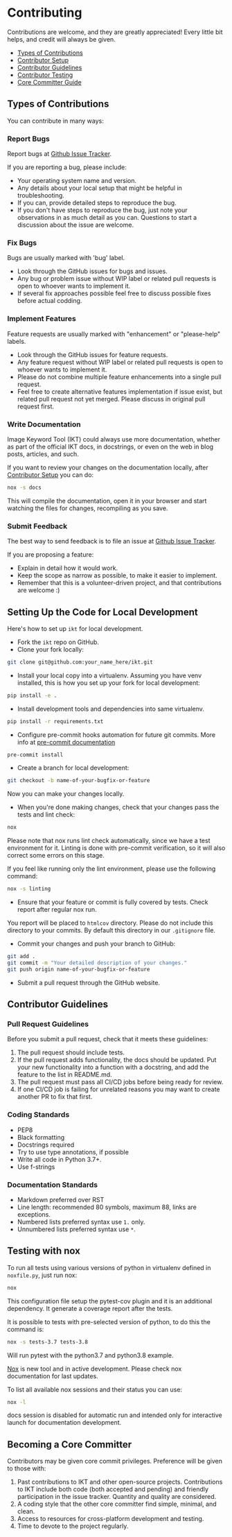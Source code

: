# Contributing

Contributions are welcome, and they are greatly appreciated!
Every little bit helps, and credit will always be given.

* [Types of Contributions](#types-of-contributions)
* [Contributor Setup](#setting-up-the-code-for-local-development)
* [Contributor Guidelines](#contributor-guidelines)
* [Contributor Testing](#testing-with-nox)
* [Core Committer Guide](#core-committer-guide)

## Types of Contributions

You can contribute in many ways:

### Report Bugs

Report bugs at [Github Issue Tracker](https://github.com/insspb/ikt/issues).

If you are reporting a bug, please include:

* Your operating system name and version.
* Any details about your local setup that might be helpful in troubleshooting.
* If you can, provide detailed steps to reproduce the bug.
* If you don't have steps to reproduce the bug, just note your observations in
as much detail as you can. Questions to start a discussion about the issue are
welcome.

### Fix Bugs

Bugs are usually marked with 'bug' label.

* Look through the GitHub issues for bugs and issues.
* Any bug or problem issue without WIP label or related pull requests is open
to whoever wants to implement it.
* If several fix approaches possible feel free to discuss possible fixes
before actual codding.

### Implement Features

Feature requests are usually marked with "enhancement" or "please-help" labels.

* Look through the GitHub issues for feature requests.
* Any feature request without WIP label or related pull requests is open to
whoever wants to implement it.
* Please do not combine multiple feature enhancements into a single pull
request.
* Feel free to create alternative features implementation if issue exist, but
related pull request not yet merged. Please discuss in original pull request
first.

### Write Documentation

Image Keyword Tool (IKT) could always use more documentation, whether as part of
the official IKT docs, in docstrings, or even on the web in blog posts,
articles, and such.

If you want to review your changes on the documentation locally, after
[Contributor Setup](#setting-up-the-code-for-local-development) you can
do:

```bash
nox -s docs
```

This will compile the documentation, open it in your browser and start watching
the files for changes, recompiling as you save.

### Submit Feedback

The best way to send feedback is to file an issue at
[Github Issue Tracker](https://github.com/insspb/ikt/issues).

If you are proposing a feature:

* Explain in detail how it would work.
* Keep the scope as narrow as possible, to make it easier to implement.
* Remember that this is a volunteer-driven project, and that contributions are
welcome :)

## Setting Up the Code for Local Development

Here's how to set up `ikt` for local development.

* Fork the `ikt` repo on GitHub.
* Clone your fork locally:

```bash
git clone git@github.com:your_name_here/ikt.git
```

* Install your local copy into a virtualenv. Assuming you have
venv installed, this is how you set up your fork for local development:

```bash
pip install -e .
```

* Install development tools and dependencies into same virtualenv.

```bash
pip install -r requirements.txt
```

* Configure pre-commit hooks automation for future git commits. More info at
[pre-commit documentation](https://pre-commit.com/)

```bash
pre-commit install
```

* Create a branch for local development:

```bash
git checkout -b name-of-your-bugfix-or-feature
```

Now you can make your changes locally.

* When you're done making changes, check that your changes pass the tests
and lint check:

```bash
nox
```

Please note that nox runs lint check automatically, since we have a test
environment for it. Linting is done with pre-commit verification, so it will
also correct some errors on this stage.

If you feel like running only the lint environment, please use the following
command:

```bash
nox -s linting
```

* Ensure that your feature or commit is fully covered by tests. Check report
after regular nox run.

You report will be placed to `htmlcov` directory. Please do not include this
directory to your commits. By default this directory in our `.gitignore` file.

* Commit your changes and push your branch to GitHub:

```bash
git add .
git commit -m "Your detailed description of your changes."
git push origin name-of-your-bugfix-or-feature
```

* Submit a pull request through the GitHub website.

## Contributor Guidelines

### Pull Request Guidelines

Before you submit a pull request, check that it meets these guidelines:

1. The pull request should include tests.
1. If the pull request adds functionality, the docs should be updated.
Put your new functionality into a function with a docstring, and add the feature
to the list in README.md.
1. The pull request must pass all CI/CD jobs before being ready for review.
1. If one CI/CD job is failing for unrelated reasons you may want to create
another PR to fix that first.

### Coding Standards

* PEP8
* Black formatting
* Docstrings required
* Try to use type annotations, if possible
* Write all code in Python 3.7+.
* Use f-strings

### Documentation Standards

* Markdown preferred over RST
* Line length: recommended 80 symbols, maximum 88, links are exceptions.
* Numbered lists preferred syntax use `1.` only.
* Unnumbered lists preferred syntax use `*`.

## Testing with nox

To run all tests using various versions of python in virtualenv defined in
`noxfile.py`, just run nox:

```bash
nox
```

This configuration file setup the pytest-cov plugin and it is an additional
dependency. It generate a coverage report after the tests.

It is possible to tests with pre-selected version of python, to do this the
command is:

```bash
nox -s tests-3.7 tests-3.8
```

Will run pytest with the python3.7 and python3.8 example.

[Nox](https://nox.thea.codes/) is new tool and in active development. Please
check nox documentation for last updates.

To list all available nox sessions and their status you can use:

```bash
nox -l
```

docs session is disabled for automatic run and intended only for interactive
launch for documentation development.

## Becoming a Core Committer

Contributors may be given core commit privileges.
Preference will be given to those with:

1. Past contributions to IKT and other open-source projects. Contributions to
IKT include both code (both accepted and pending) and friendly participation
in the issue tracker. Quantity and quality are considered.
1. A coding style that the other core committer find simple, minimal, and
clean.
1. Access to resources for cross-platform development and testing.
1. Time to devote to the project regularly.
